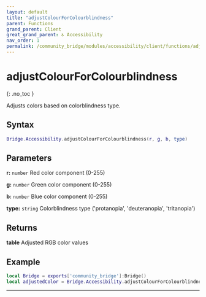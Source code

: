 ```yaml
---
layout: default
title: "adjustColourForColourblindness"
parent: Functions
grand_parent: Client
great_grand_parent: ♿ Accessibility
nav_order: 1
permalink: /community_bridge/modules/accessibility/client/functions/adjustColourForColourblindness/
---
```


# adjustColourForColourblindness
{: .no_toc }

Adjusts colors based on colorblindness type.

## Syntax

```lua
Bridge.Accessibility.adjustColourForColourblindness(r, g, b, type)
```

## Parameters

**r:** `number`
Red color component (0-255)

**g:** `number`
Green color component (0-255)

**b:** `number`
Blue color component (0-255)

**type:** `string`
Colorblindness type ('protanopia', 'deuteranopia', 'tritanopia')

## Returns

**table**
Adjusted RGB color values

## Example

```lua
local Bridge = exports['community_bridge']:Bridge()
local adjustedColor = Bridge.Accessibility.adjustColourForColourblindness(255, 100, 50, 'protanopia')
```

---